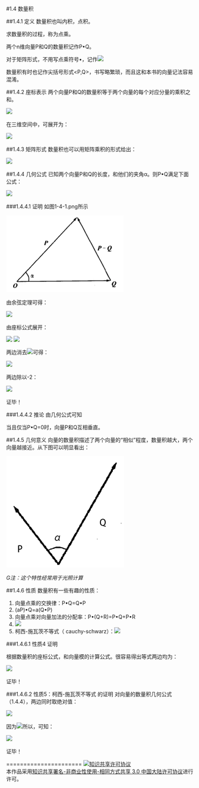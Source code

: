 #1.4 数量积

##1.4.1 定义
数量积也叫内积，点积。

求数量积的过程，称为点乘。

两个n维向量P和Q的数量积记作P•Q。

对于矩阵形式，不用写点乘符号•，记作<img src="http://latex.codecogs.com/gif.latex?$${P^T}Q$$">

数量积有时也记作尖括号形式\<P,Q\>，书写略繁琐，而且这和本书的向量记法容易混淆。

##1.4.2 座标表示
两个向量P和Q的数量积等于两个向量的每个对应分量的乘积之和。

<img src="http://latex.codecogs.com/gif.latex?P \cdot Q = \sum\limits_{i = 1}^n {{P_i}{Q_i}} ">

在三维空间中，可展开为：

<img src="http://latex.codecogs.com/gif.latex?P \cdot Q = {P_x}{Q_x} + {P_y}{Q_y} + {P_z}{Q_z}">

##1.4.3 矩阵形式
数量积也可以用矩阵乘积的形式给出：

<img src="http://latex.codecogs.com/gif.latex? $${P^T}Q = \left[ {\begin{array}{*{20}{c}}
{{P_1}}&{{P_2}}& \cdots &{{P_n}}
\end{array}} \right]\left[ {\begin{array}{*{20}{c}}
{{Q_1}}\\
{{Q_2}}\\
 \vdots \\
{{Q_n}}
\end{array}} \right]$$ ">


##1.4.4 几何公式
已知两个向量P和Q的长度，和他们的夹角α。则P•Q满足下面公式：

<img src="http://latex.codecogs.com/gif.latex?P \cdot Q = \left| P \right|\left| Q \right|\cos \alpha ">

###1.4.4.1 证明
如图1-4-1.png所示

![替代文本](_resources/1-4-1.png "1-4-1.png")

由余弦定理可得：

<img src="http://latex.codecogs.com/gif.latex?{\left| {P - Q} \right|^2} = {\left| P \right|^2} + {\left| Q \right|^2} - 2\left| P \right|\left| Q \right|\cos \alpha ">

由座标公式展开：

<img src="http://latex.codecogs.com/gif.latex?\sum\limits_{i = 1}^n {{{\left( {{P_i} - {Q_i}} \right)}^2}}  = \sum\limits_{i = 1}^n {{P_i}^2}  + \sum\limits_{i = 1}^n {{Q_i}^2}  - 2\left| P \right|\left| Q \right|\cos \alpha ">

<img src="http://latex.codecogs.com/gif.latex?\sum\limits_{i = 1}^n {{P_i}^2}  + \sum\limits_{i = 1}^n {{Q_i}^2}  - 2\sum\limits_{i = 1}^n {{P_i}{Q_i}}  = \sum\limits_{i = 1}^n {{P_i}^2}  + \sum\limits_{i = 1}^n {{Q_i}^2}  - 2\left| P \right|\left| Q \right|\cos \alpha ">

两边消去<img src="http://latex.codecogs.com/gif.latex?\sum\limits_{i = 1}^n {{P_i}^2}  + \sum\limits_{i = 1}^n {{Q_i}^2} ">可得：

<img src="http://latex.codecogs.com/gif.latex? - 2\sum\limits_{i = 1}^n {{P_i}{Q_i}}  =  - 2\left| P \right|\left| Q \right|\cos \alpha ">

两边除以-2：

<img src="http://latex.codecogs.com/gif.latex?\sum\limits_{i = 1}^n {{P_i}{Q_i}}  =  \left| P \right|\left| Q \right|\cos \alpha ">

证毕！

###1.4.4.2 推论
由几何公式可知

当且仅当P•Q=0时，向量P和Q互相垂直。

##1.4.5 几何意义
向量的数量积描述了两个向量的“相似”程度，数量积越大，两个向量越接近。从下图可以明显看出：

![替代文本](_resources/1-4-2.png "1-4-2.png")

*G注：这个特性经常用于光照计算*

##1.4.6 性质
数量积有一些有趣的性质：

1. 向量点乘的交换律：P•Q=Q•P
2. (aP)•Q=a(Q•P)
3. 向量点乘对向量加法的分配率：P•(Q+R)=P•Q+P•R
4. <img src="http://latex.codecogs.com/gif.latex?P \cdot P = {\left| P \right|^2}">
5. 柯西-施瓦茨不等式（ cauchy-schwarz）：<img src="http://latex.codecogs.com/gif.latex?\left| {P \cdot Q} \right| \le \left| P \right|\left| Q \right|">

###1.4.6.1 性质4 证明

根据数量积的座标公式，和向量模的计算公式。很容易得出等式两边均为：

<img src="http://latex.codecogs.com/gif.latex?P_x^2 + P_y^2">

证毕！

###1.4.6.2 性质5：柯西-施瓦茨不等式 的证明
对向量的数量积几何公式（1.4.4），两边同时取绝对值：

<img src="http://latex.codecogs.com/gif.latex?\left| {P \cdot Q} \right| = \left| P \right|\left| Q \right|\left| {\cos \alpha } \right|">

因为<img src="http://latex.codecogs.com/gif.latex?\left| {\cos \alpha } \right| \le 1">所以，可知：

<img src="http://latex.codecogs.com/gif.latex?\left| {P \cdot Q} \right| \le \left| P \right|\left| Q \right|">

证毕！

======================
<a rel="license" href="http://creativecommons.org/licenses/by-nc-sa/3.0/cn/"><img alt="知识共享许可协议" style="border-width:0" src="https://i.creativecommons.org/l/by-nc-sa/3.0/cn/88x31.png" /></a><br />本作品采用<a rel="license" href="http://creativecommons.org/licenses/by-nc-sa/3.0/cn/">知识共享署名-非商业性使用-相同方式共享 3.0 中国大陆许可协议</a>进行许可。

